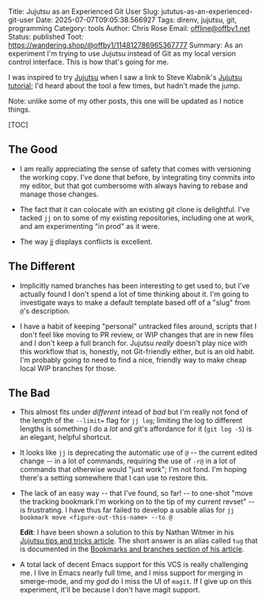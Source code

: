 Title: Jujutsu as an Experienced Git User
Slug: jututus-as-an-experienced-git-user
Date: 2025-07-07T09:05:38.566927
Tags: direnv, jujutsu, git, programming
Category: tools
Author: Chris Rose
Email: offline@offby1.net
Status: published
Toot: https://wandering.shop/@offby1/114812786965367777
Summary: As an experiment I'm trying to use Jujutsu instead of Git as my local version control interface. This is how that's going for me.

I was inspired to try [Jujutsu](https://github.com/martinvonz/jj) when I saw a link to Steve Klabnik's [Jujutsu tutorial](https://steveklabnik.github.io/jujutsu-tutorial/); I'd heard about the tool a few times, but hadn't made the jump. 

Note: unlike some of my other posts, this one will be updated as I notice things.

[TOC]

## The Good

* I am really appreciating the sense of safety that comes with versioning the working copy. I've done that before, by integrating tiny commits into my editor, but that got cumbersome with always having to rebase and manage those changes. 

* The fact that it can colocate with an existing git clone is delightful. I've tacked `jj` on to some of my existing repositories, including one at work, and am experimenting "in prod" as it were.

* The way jj displays conflicts is excellent.

## The Different

* Implicitly named branches has been interesting to get used to, but I've actually found I don't spend a lot of time thinking about it. I'm going to investigate ways to make a default template based off of a "slug" from `@`'s description.

* I have a habit of keeping "personal" untracked files around, scripts that I don't feel like moving to PR review, or WIP changes that are in new files and I don't keep a full branch for. Jujutsu _really_ doesn't play nice with this workflow that is, honestly, not Git-friendly either, but is an old habit. I'm probably going to need to find a nice, friendly way to make cheap local WIP branches for those.

## The Bad

* This almost fits under _different_ intead of _bad_ but I'm really not fond of the length of the `--limit=` flag for `jj log`; limiting the log to different lengths is something I do a _lot_ and git's affordance for it (`git log -5`) is an elegant, helpful shortcut.

* It looks like `jj` is deprecating the automatic use of `@` -- the current edited change -- in a lot of commands, requiring the use of `-r@` in a lot of commands that otherwise would "just work"; I'm not fond. I'm hoping there's a setting somewhere that I can use to restore this.

* The lack of an easy way -- that I've found, so far! -- to one-shot "move the tracking bookmark I'm working on to the tip of my current revset" -- is frustrating. I have thus far failed to develop a usable alias for `jj bookmark move <figure-out-this-name> --to @`

    **Edit**: I have been shown a solution to this by Nathan Witmer in his [Jujutsu tips and tricks article](https://zerowidth.com/2025/jj-tips-and-tricks/). The short answer is an alias called `tug` that is documented in the [Bookmarks and branches section of his article](https://zerowidth.com/2025/jj-tips-and-tricks/#bookmarks-and-branches). 

* A total lack of decent Emacs support for this VCS is really challenging me. I live in Emacs nearly full time, and I miss support for merging in smerge-mode, and my _god_ do I miss the UI of `magit`. If I give up on this experiment, it'll be because I don't have magit support.
